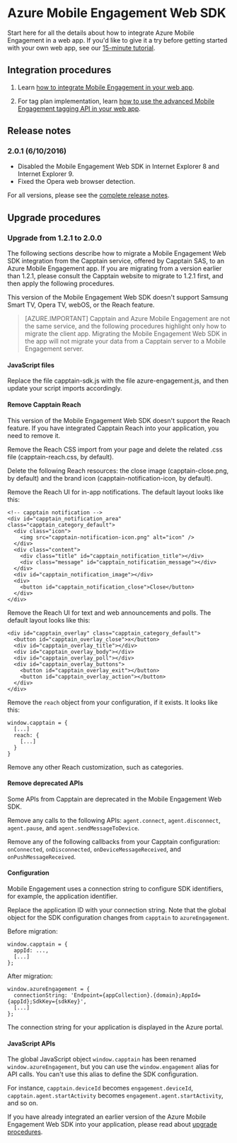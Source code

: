 <properties
	pageTitle="Azure Mobile Engagement Web SDK Overview | Microsoft Azure"
	description="The latest updates and procedures for the Web SDK for Azure Mobile Engagement"
	services="mobile-engagement"
	documentationCenter="mobile"
	authors="piyushjo"
	manager="erikre"
	editor="" />

<tags
	ms.service="mobile-engagement"
	ms.workload="mobile"
	ms.tgt_pltfrm="web"
	ms.devlang="js"
	ms.topic="article"
	ms.date="06/07/2016"
	ms.author="piyushjo" />


# Azure Mobile Engagement Web SDK

Start here for all the details about how to integrate Azure Mobile Engagement in a web app. If you'd like to give it a try before getting started with your own web app, see our [15-minute tutorial](mobile-engagement-web-app-get-started.md).

## Integration procedures
1. Learn [how to integrate Mobile Engagement in your web app](mobile-engagement-web-integrate-engagement.md).

2. For tag plan implementation, learn [how to use the advanced Mobile Engagement tagging API in your web app](mobile-engagement-web-use-engagement-api.md).

## Release notes

### 2.0.1 (6/10/2016)

-   Disabled the Mobile Engagement Web SDK in Internet Explorer 8 and Internet Explorer 9.
-   Fixed the Opera web browser detection.

For all versions, please see the [complete release notes](mobile-engagement-web-release-notes.md).

## Upgrade procedures

### Upgrade from 1.2.1 to 2.0.0

The following sections describe how to migrate a Mobile Engagement Web SDK integration from the Capptain service, offered by Capptain SAS, to an Azure Mobile Engagement app. If you are migrating from a version earlier than 1.2.1, please consult the Capptain website to migrate to 1.2.1 first, and then apply the following procedures.

This version of the Mobile Engagement Web SDK doesn't support Samsung Smart TV, Opera TV, webOS, or the Reach feature.

>[AZURE.IMPORTANT] Capptain and Azure Mobile Engagement are not the same service, and the following procedures highlight only how to migrate the client app. Migrating the Mobile Engagement Web SDK in the app will not migrate your data from a Capptain server to a Mobile Engagement server.

#### JavaScript files

Replace the file capptain-sdk.js with the file azure-engagement.js, and then update your script imports accordingly.

#### Remove Capptain Reach

This version of the Mobile Engagement Web SDK doesn't support the Reach feature. If you have integrated Capptain Reach into your application, you need to remove it.

Remove the Reach CSS import from your page and delete the related .css file (capptain-reach.css, by default).

Delete the following Reach resources: the close image (capptain-close.png, by default) and the brand icon (capptain-notification-icon, by default).

Remove the Reach UI for in-app notifications. The default layout looks like this:

	<!-- capptain notification -->
	<div id="capptain_notification_area" class="capptain_category_default">
	  <div class="icon">
	    <img src="capptain-notification-icon.png" alt="icon" />
	  </div>
	  <div class="content">
	    <div class="title" id="capptain_notification_title"></div>
	    <div class="message" id="capptain_notification_message"></div>
	  </div>
	  <div id="capptain_notification_image"></div>
	  <div>
	    <button id="capptain_notification_close">Close</button>
	  </div>
	</div>

Remove the Reach UI for text and web announcements and polls. The default layout looks like this:

	<div id="capptain_overlay" class="capptain_category_default">
	  <button id="capptain_overlay_close">x</button>
	  <div id="capptain_overlay_title"></div>
	  <div id="capptain_overlay_body"></div>
	  <div id="capptain_overlay_poll"></div>
	  <div id="capptain_overlay_buttons">
	    <button id="capptain_overlay_exit"></button>
	    <button id="capptain_overlay_action"></button>
	  </div>
	</div>

Remove the `reach` object from your configuration, if it exists. It looks like this:

	window.capptain = {
	  [...]
	  reach: {
	    [...]
	  }
	}

Remove any other Reach customization, such as categories.

#### Remove deprecated APIs

Some APIs from Capptain are deprecated in the Mobile Engagement Web SDK.

Remove any calls to the following APIs: `agent.connect`, `agent.disconnect`, `agent.pause`, and `agent.sendMessageToDevice`.

Remove any of the following callbacks from your Capptain configuration: `onConnected`, `onDisconnected`, `onDeviceMessageReceived`, and `onPushMessageReceived`.

#### Configuration

Mobile Engagement uses a connection string to configure SDK identifiers, for example, the application identifier.

Replace the application ID with your connection string. Note that the global object for the SDK configuration changes from `capptain` to `azureEngagement`.

Before migration:

	window.capptain = {
	  appId: ...,
	  [...]
	};

After migration:

	window.azureEngagement = {
	  connectionString: 'Endpoint={appCollection}.{domain};AppId={appId};SdkKey={sdkKey}',
	  [...]
	};

The connection string for your application is displayed in the Azure portal.

#### JavaScript APIs

The global JavaScript object `window.capptain` has been renamed `window.azureEngagement`, but you can use the `window.engagement` alias for API calls. You can't use this alias to define the SDK configuration.

For instance, `capptain.deviceId` becomes `engagement.deviceId`, `capptain.agent.startActivity` becomes `engagement.agent.startActivity`, and so on.

If you have already integrated an earlier version of the Azure Mobile Engagement Web SDK into your application, please read about [upgrade procedures](mobile-engagement-web-upgrade-procedure.md).
